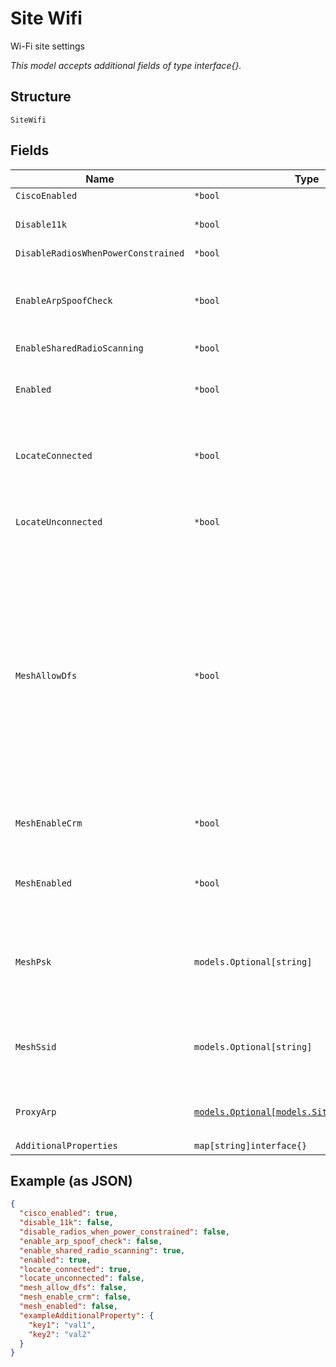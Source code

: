 
# Site Wifi

Wi-Fi site settings

*This model accepts additional fields of type interface{}.*

## Structure

`SiteWifi`

## Fields

| Name | Type | Tags | Description |
|  --- | --- | --- | --- |
| `CiscoEnabled` | `*bool` | Optional | **Default**: `true` |
| `Disable11k` | `*bool` | Optional | Whether to disable 11k<br>**Default**: `false` |
| `DisableRadiosWhenPowerConstrained` | `*bool` | Optional | **Default**: `false` |
| `EnableArpSpoofCheck` | `*bool` | Optional | When proxy_arp is enabled, check for arp spoofing.<br>**Default**: `false` |
| `EnableSharedRadioScanning` | `*bool` | Optional | **Default**: `true` |
| `Enabled` | `*bool` | Optional | Enable Wi-Fi feature (using SUB-MAN license)<br>**Default**: `true` |
| `LocateConnected` | `*bool` | Optional | Whether to locate connected clients<br>**Default**: `true` |
| `LocateUnconnected` | `*bool` | Optional | Whether to locate unconnected clients<br>**Default**: `false` |
| `MeshAllowDfs` | `*bool` | Optional | Whether to allow Mesh to use DFS channels. For DFS channels, Remote Mesh AP would have to do CAC when scanning for new Base AP, which is slow and will disrupt the connection. If roaming is desired, keep it disabled.<br>**Default**: `false` |
| `MeshEnableCrm` | `*bool` | Optional | Used to enable/disable CRM<br>**Default**: `false` |
| `MeshEnabled` | `*bool` | Optional | Whether to enable Mesh feature for the site<br>**Default**: `false` |
| `MeshPsk` | `models.Optional[string]` | Optional | Optional passphrase of mesh networking, default is generated randomly |
| `MeshSsid` | `models.Optional[string]` | Optional | Optional ssid of mesh networking, default is based on site_id |
| `ProxyArp` | [`models.Optional[models.SiteWifiProxyArpEnum]`](../../doc/models/site-wifi-proxy-arp-enum.md) | Optional | enum: `default`, `disabled`, `enabled` |
| `AdditionalProperties` | `map[string]interface{}` | Optional | - |

## Example (as JSON)

```json
{
  "cisco_enabled": true,
  "disable_11k": false,
  "disable_radios_when_power_constrained": false,
  "enable_arp_spoof_check": false,
  "enable_shared_radio_scanning": true,
  "enabled": true,
  "locate_connected": true,
  "locate_unconnected": false,
  "mesh_allow_dfs": false,
  "mesh_enable_crm": false,
  "mesh_enabled": false,
  "exampleAdditionalProperty": {
    "key1": "val1",
    "key2": "val2"
  }
}
```

